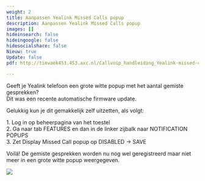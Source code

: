 ```yaml
---
weight: 2
title: Aanpassen Yealink Missed Calls popup
description: Aanpassen Yealink Missed Calls popup
images: []
hideinsearch: false
hideingoogle: false
hidesocialshare: false
Nieuw: true
Update: false
pdf: http://timvaek453.453.axc.nl/Callvoip_handleiding_Yealink-missed-calls-popup_121120MT.pdf

---
```

Geeft je Yealink telefoon een grote witte popup met het aantal gemiste gesprekken?  
Dit was een recente automatische firmware update.

Gelukkig kun je dit gemakkelijk zelf uitzetten, als volgt:

1\. Log in op beheerpagina van het toestel  
2\. Ga naar tab FEATURES en dan in de linker zijbalk naar NOTIFICATION POPUPS  
3\. Zet Display Missed Call popup op DISABLED -> SAVE

Voilá! De gemiste gesprekken worden nu nog wel geregistreerd maar niet meer in een grote witte popup weergegeven.

![](https://res.cloudinary.com/callvoip/image/upload/v1605192547/unnamed_3_kqyu6m.jpg)